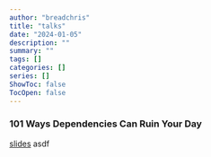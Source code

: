 ```yaml
---
author: "breadchris"
title: "talks"
date: "2024-01-05"
description: ""
summary: ""
tags: []
categories: []
series: []
ShowToc: false
TocOpen: false
---
```


### 101 Ways Dependencies Can Ruin Your Day
[slides](https://docs.google.com/presentation/d/1FnfBHTeegT-X52R_L33BmElMusYxsBeCcf7sNzQgujw/edit?usp=sharing)
asdf